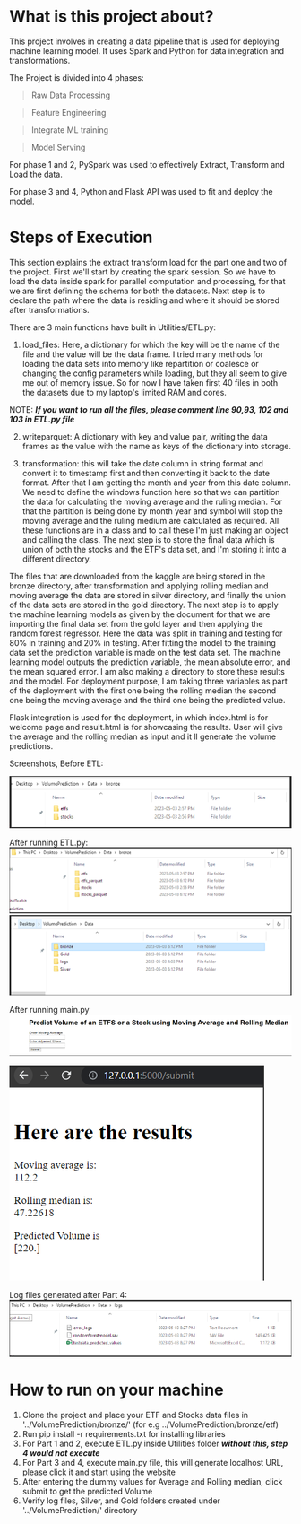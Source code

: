 # What is this project about?

This project involves in creating a data pipeline that is used for deploying machine learning model.
It uses Spark and Python for data integration and transformations. 

The Project is divided into 4 phases:


>Raw Data Processing

>Feature Engineering

>Integrate ML training

>Model Serving

For phase 1 and 2, PySpark was used to effectively Extract, Transform and Load the data.

For phase 3 and 4, Python and Flask API was used to fit and deploy the model.

# Steps of Execution

This section explains the extract transform load for the part one and two of the project. 
First we'll start by creating the spark session. 
So we have to load the data inside spark for parallel computation and processing, for that we are first defining the schema for both the datasets. 
Next step is to declare the path where the data is residing and where it should be stored after transformations. 

There are 3 main functions have built in Utilities/ETL.py:
1. load_files: Here, a dictionary for which the key will be the name of the file and the value will be the data frame. 
I tried many methods for loading the data sets into memory like repartition or coalesce or changing the config parameters while loading, but they all seem to give me out of memory issue. 
So for now I have taken first 40 files in both the datasets due to my laptop's limited RAM and cores. 

NOTE: ***If you want to run all the files, please comment line 90,93, 102 and 103 in ETL.py file***

2. writeparquet: A dictionary with key and value pair, writing the data frames as the value with the name as keys of the dictionary into storage. 

3. transformation: this will take the date column in string format and convert it to timestamp first and then converting it back to the date format. 
After that I am getting the month and year from this date column. We need to define the windows function here so that we can partition the data for calculating the moving average and the ruling median. 
For that the partition is being done by month year and symbol will stop the moving average and the ruling medium are calculated as required. 
All these functions are in a class and to call these I'm just making an object and calling the class. 
The next step is to store the final data which is union of both the stocks and the ETF's data set, and I'm storing it into a different directory. 

The files that are downloaded from the kaggle are being stored in the bronze directory, after transformation and applying rolling median and moving average the data are stored in silver directory, and finally the union of the data sets are stored in the gold directory. 
The next step is to apply the machine learning models as given by the document for that we are importing the final data set from the gold layer and then applying the random forest regressor. 
Here the data was split in training and testing for 80% in training and 20% in testing. 
After fitting the model to the training data set the prediction variable is made on the test data set. 
The machine learning model outputs the prediction variable, the mean absolute error, and the mean squared error. 
I am also making a directory to store these results and the model. 
For deployment purpose, I am taking three variables as part of the deployment with the first one being the rolling median the second one being the moving average and the third one being the predicted value. 

Flask integration is used for the deployment, in which index.html is for welcome page and result.html is for showcasing the results. 
User will give the average and the rolling median as input and it ll generate the volume predictions.

Screenshots,
Before ETL:

![/assets/images/img_5.png](/assets/images/img_5.png)

After running ETL.py:
![/assets/images/img_5.png](/assets/images/img_3.png)
![/assets/images/img_5.png](/assets/images/img_4.png)

After running main.py
![/assets/images/img_5.png](/assets/images/img_6.png)

![/assets/images/img_5.png](/assets/images/img_7.png)

Log files generated after Part 4:
![/assets/images/img_5.png](/assets/images/img_8.png)

# How to run on your machine

1. Clone the project and place your ETF and Stocks data files in '../VolumePrediction/bronze/' (for e.g ../VolumePrediction/bronze/etf)
2. Run pip install -r requirements.txt for installing libraries
3. For Part 1 and 2, execute ETL.py inside Utilities folder ***without this, step 4 would not execute***
4. For Part 3 and 4, execute main.py file, this will generate localhost URL, please click it and start using the website
5. After entering the dummy values for Average and Rolling median, click submit to get the predicted Volume
6. Verify log files, Silver, and Gold folders created under '../VolumePrediction/' directory

